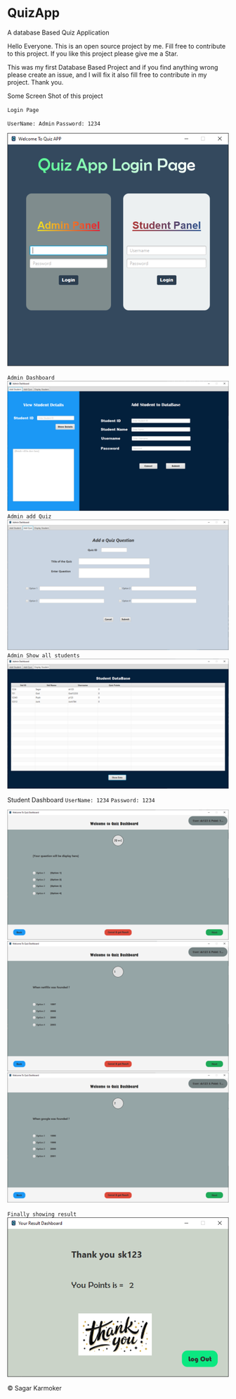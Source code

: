 # QuizApp
A database Based Quiz Application

Hello Everyone. This is an open source project by me. Fill free to contribute to this project. 
If you like this project please give me a Star.

This was my first Database Based Project and if you find anything wrong please create an issue,
and I will fix it also fill free to contribute in my project.
Thank you.

Some Screen Shot of this project

`Login Page`

`UserName: Admin`
`Password: 1234`

![img.png](img.png)

`Admin Dashboard`
![img_3.png](img_3.png)
`Admin add Quiz`
![img_4.png](img_4.png)
`Admin Show all students`
![img_5.png](img_5.png)

Student Dashboard
`UserName: 1234`
`Password: 1234`

![img_6.png](img_6.png)
![img_7.png](img_7.png)
![img_8.png](img_8.png)

`Finally showing result`
![img_9.png](img_9.png)

© Sagar Karmoker
